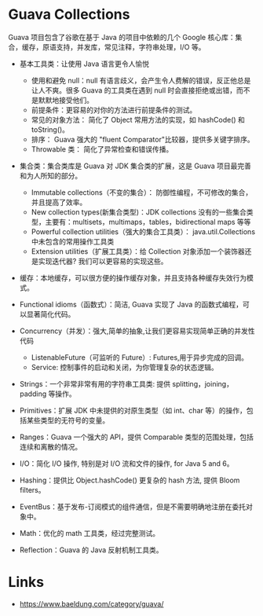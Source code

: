 # Guava Collections

Guava 项目包含了谷歌在基于 Java 的项目中依赖的几个 Google 核心库：集合，缓存，原语支持，并发库，常见注释，字符串处理，I/O 等。

- 基本工具类：让使用 Java 语言更令人愉悦

  - 使用和避免 null：null 有语言歧义，会产生令人费解的错误，反正他总是让人不爽。很多 Guava 的工具类在遇到 null 时会直接拒绝或出错，而不是默默地接受他们。
  - 前提条件：更容易的对你的方法进行前提条件的测试。
  - 常见的对象方法： 简化了 Object 常用方法的实现，如 hashCode() 和 toString()。
  - 排序： Guava 强大的 "fluent Comparator"比较器，提供多关键字排序。
  - Throwable 类： 简化了异常检查和错误传播。

- 集合类：集合类库是 Guava 对 JDK 集合类的扩展，这是 Guava 项目最完善和为人所知的部分。

  - Immutable collections（不变的集合）： 防御性编程，不可修改的集合，并且提高了效率。
  - New collection types(新集合类型)：JDK collections 没有的一些集合类型，主要有：multisets，multimaps，tables，bidirectional maps 等等
  - Powerful collection utilities（强大的集合工具类）： java.util.Collections 中未包含的常用操作工具类
  - Extension utilities（扩展工具类）：给 Collection 对象添加一个装饰器还是实现迭代器? 我们可以更容易的实现这些。

- 缓存：本地缓存，可以很方便的操作缓存对象，并且支持各种缓存失效行为模式。

- Functional idioms（函数式）：简洁, Guava 实现了 Java 的函数式编程，可以显著简化代码。

- Concurrency（并发）：强大,简单的抽象,让我们更容易实现简单正确的并发性代码

  - ListenableFuture（可监听的 Future）: Futures,用于异步完成的回调。
  - Service: 控制事件的启动和关闭，为你管理复杂的状态逻辑。

- Strings：一个非常非常有用的字符串工具类: 提供 splitting，joining，padding 等操作。

- Primitives：扩展 JDK 中未提供的对原生类型（如 int、char 等）的操作，包括某些类型的无符号的变量。

- Ranges：Guava 一个强大的 API，提供 Comparable 类型的范围处理，包括连续和离散的情况。

- I/O：简化 I/O 操作, 特别是对 I/O 流和文件的操作, for Java 5 and 6。

- Hashing：提供比 Object.hashCode() 更复杂的 hash 方法, 提供 Bloom filters。

- EventBus：基于发布-订阅模式的组件通信，但是不需要明确地注册在委托对象中。

- Math：优化的 math 工具类，经过完整测试。

- Reflection：Guava 的 Java 反射机制工具类。

# Links

- https://www.baeldung.com/category/guava/
